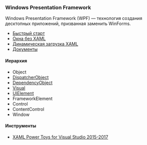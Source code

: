 ﻿### Windows Presentation Framework

Windows Presentation Framework (WPF) — технология создания десктопных приложений, призванная заменить WinForms.

* [Быстрый старт](QuickStart.md)
* [Окна без XAML](XAMLLess.md)
* [Динамическая загрузка XAML](LoadXaml.md)
* [Документы](Documents.md)

#### Иерархия

* Object
* [DispatcherObject](DispatcherObject.md)
* [DependencyObject](DependencyObject.md)
* [Visual](Visual.md)
* [UIElement](UIElement.md)
* FrameworkElement
* Control
* ContentControl
* Window

#### Инструменты

* [XAML Power Toys for Visual Studio 2015-2017](XAMLPowerToys.md)

